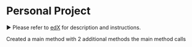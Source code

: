 # Personal Project
:arrow_forward: Please refer to [edX][1] for description and instructions.

[1]: https://edge.edx.org/courses/course-v1:UBC+CPSC210+2018W1/courseware/a4d49b3ef5fa4fe2bd9496e76d72dc48/e2887456a15a48dbb040ecdac313168f/1?activate_block_id=block-v1%3AUBC%2BCPSC210%2B2018W1%2Btype%40vertical%2Bblock%40ff793bbcd5544e82bb5052f0dffe5d71

Created a main method with 2 additional methods the main method calls